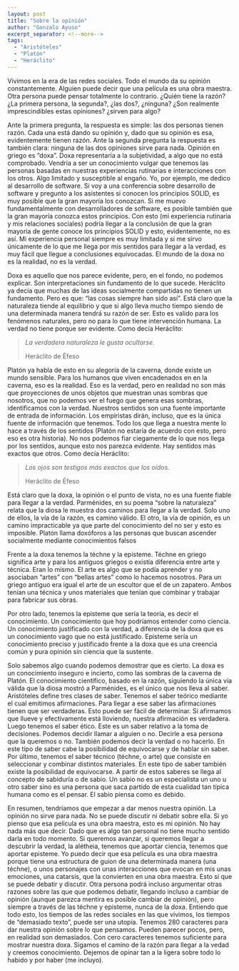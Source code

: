 ```yaml
---
layout: post
title: "Sobre la opinión"
author: "Gonzalo Ayuso"
excerpt_separator: <!--more-->
tags: 
  - "Aristóteles"
  - "Platón"
  - "Heráclito"
---
```

Vivimos en la era de las redes sociales. Todo el mundo da su opinión constantemente. Alguien puede decir que una película es una obra maestra. Otra persona puede pensar totalmente lo contrario. ¿Quién tiene la razón? ¿La primera persona, la segunda?, ¿las dos?, ¿ninguna? ¿Son realmente imprescindibles estas opiniones? ¿sirven para algo?
<!--more-->

Ante la primera pregunta, la respuesta es simple: las dos personas tienen razón. Cada una está dando su opinión y, dado que su opinión es esa, evidentemente tienen razón. Ante la segunda pregunta la respuesta es también clara: ninguna de las dos opiniones sirve para nada. Opinión en griego es “doxa”. Doxa representaría a la subjetividad, a algo que no está comprobado. Vendría a ser un conocimiento vulgar que tenemos las personas basadas en nuestras experiencias rutinarias e interacciones con los otros. Algo limitado y susceptible al engaño. Yo, por ejemplo, me dedico al desarrollo de software. Si voy a una conferencia sobre desarrollo de software y pregunto a los asistentes si conocen los principios SOLID, es muy posible que la gran mayoría los conozcan. Si me muevo fundamentalmente con desarrolladores de software, es posible también que la gran mayoría conozca estos principios. Con esto (mi experiencia rutinaria y mis relaciones sociales) podría llegar a la conclusión de que la gran mayoría de gente conoce los principios SOLID y esto, evidentemente, no es así. Mi experiencia personal siempre es muy limitada y si me sirvo únicamente de lo que me llega por mis sentidos para llegar a la verdad, es muy fácil que llegue a conclusiones equivocadas. El mundo de la doxa no es la realidad, no es la verdad.

Doxa es aquello que nos parece evidente, pero, en el fondo, no podemos explicar. Son interpretaciones sin fundamento de lo que sucede. Heráclito ya decía que muchas de las ideas socialmente compartidas no tienen un fundamento. Pero es que: “las cosas siempre han sido así”. Está claro que la naturaleza tiende al equilibrio y que si algo lleva mucho tiempo siendo de una determinada manera tendrá su razón de ser. Esto es valido para los fenómenos naturales, pero no para lo que tiene intervención humana. La verdad no tiene porque ser evidente. Como decía Heráclito:

> *La verdadera naturaleza le gusta ocultarse.*
> 
> Heráclito de Éfeso

Platón ya habla de esto en su alegoría de la caverna, donde existe un mundo sensible. Para los humanos que viven encadenados en en la caverna, eso es la realidad. Eso es la verdad, pero en realidad no son más que proyecciones de unos objetos que muestran unas sombras que nosotros, que no podemos ver el fuego que genera esas sombras, identificamos con la verdad. Nuestros sentidos son una fuente importante de entrada de información. Los empiristas dirán, incluso, que es la única fuente de información que tenemos. Todo los que llega a nuestra mente lo hace a través de los sentidos (Platón no estaría de acuerdo con esto, pero eso es otra historia). No nos podemos fiar ciegamente de lo que nos llega por los sentidos, aunque esto nos parezca evidente. Hay sentidos más exactos que otros. Como decía Heráclito:

> *Los ojos son testigos más exactos que los oídos.*
>
> Heráclito de Éfeso

Está claro que la doxa, la opinión o el punto de vista, no es una fuente fiable para llegar a la verdad. Parménides, en su poema “sobre la naturaleza” relata que la diosa le muestra dos caminos para llegar a la verdad. Solo uno de ellos, la vía de la razón, es camino válido. El otro, la vía de opinión, es un camino impracticable ya que parte del conocimiento del no ser y esto es imposible. Platón llama doxóforos a las personas que buscan ascender socialmente mediante conocimientos falsos

Frente a la doxa tenemos la téchne y la episteme. Téchne en griego significa arte y para los antiguos griegos o existía diferencia entre arte y técnica. Eran lo mismo. El arte es algo que se podía aprender y no asociaban “artes” con “bellas artes” como lo hacemos nosotros. Para un griego antiguo era igual el arte de un escultor que el de un zapatero. Ambos tenían una técnica y unos materiales que tenían que combinar y trabajar para fabricar sus obras. 

Por otro lado, tenemos la episteme que sería la teoría, es decir el conocimiento. Un conocimiento que hoy podríamos entender como ciencia. Un conocimiento justificado con la verdad, a diferencia de la doxa que es un conocimiento vago que no está justificado. Episteme sería un conocimiento preciso y justificado frente a la doxa que es una creencia común y pura opinión sin ciencia que la sustente.

Solo sabemos algo cuando podemos demostrar que es cierto. La doxa es un conocimiento inseguro e incierto, como las sombras de la caverna de Platón. El conocimiento científico, basado en la razón, siguiendo la única vía válida que la diosa mostró a Parménides, es el único que nos lleva al saber. Aristóteles define tres clases de saber. Tenemos el saber teórico mediante el cual emitimos afirmaciones. Para llegar a ese saber las afirmaciones tienen que ser verdaderas. Esto puede ser fácil de determinar. Si afirmamos que llueve y efectivamente está lloviendo, nuestra afirmación es verdadera. Luego tenemos el saber ético. Este es un saber relativo a la toma de decisiones. Podemos decidir llamar a alguien o no. Decirle a esa persona que la queremos o no. También podemos decir la verdad o no hacerlo. En este tipo de saber cabe la posibilidad de equivocarse y de hablar sin saber. Por último, tenemos el saber técnico (téchne, o arte) que consiste en seleccionar y combinar distintos materiales. En este tipo de saber también existe la posibilidad de equivocarse. A partir de estos saberes se llega al concepto de sabiduría o de sabio. Un sabio no es un especialista un uno u otro saber sino es una persona que saca partido de esta cualidad tan típica humana como es el pensar. El sabio piensa como es debido.

En resumen, tendríamos que empezar a dar menos nuestra opinión. La opinión no sirve para nada. No se puede discutir ni debatir sobre ella. Si yo pienso que esa película es una obra maestra, esto es mi opinión. No hay nada más que decir. Dado que es algo tan personal no tiene mucho sentido darla en todo momento. Si queremos avanzar, si queremos llegar a descubrir la verdad, la alétheia, tenemos que aportar ciencia, tenemos que aportar episteme. Yo puedo decir que esa película es una obra maestra porque tiene una estructura de guion de una determinada manera (una téchne), o unos personajes con unas interacciones que evocan en mis unas emociones, una catarsis, que la convierten en una obra maestra. Esto sí que se puede debatir y discutir. Otra persona podrá incluso argumentar otras razones sobre las que que podemos debatir, llegando incluso a cambiar de opinión (aunque parezca mentira es posible cambiar de opinión), pero siempre a través de las téchne y episteme, nunca de la doxa. Entiendo que todo esto, los tiempos de las redes sociales en las que vivimos, los tiempos de “demasiado texto”, puede ser una utopía. Tenemos 280 caracteres para dar nuestra opinión sobre lo que pensamos. Pueden parecer pocos, pero, en realidad son demasiados. Con cero caracteres tenemos suficiente para mostrar nuestra doxa. Sigamos el camino de la razón para llegar a la vedad y creemos conocimiento. Dejemos de opinar tan a la ligera sobre todo lo habido y por haber (me incluyo).